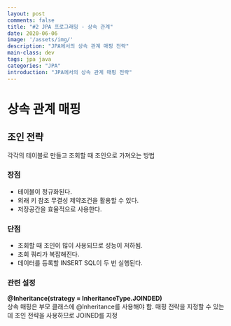 ```yaml
---
layout: post
comments: false
title: "#2 JPA 프로그래밍 - 상속 관계"
date: 2020-06-06
image: '/assets/img/'
description: "JPA에서의 상속 관계 매핑 전략"
main-class: dev
tags: jpa java
categories: "JPA"
introduction: "JPA에서의 상속 관계 매핑 전략"
---
```


# 상속 관계 매핑
## 조인 전략
각각의 테이블로 만들고 조회할 때 조인으로 가져오는 방법  

### 장점
* 테이블이 정규화된다.
* 외래 키 참조 무결성 제약조건을 활용할 수 있다.
* 저장공간을 효율적으로 사용한다.

### 단점
* 조회할 때 조인이 많이 사용되므로 성능이 저하됨.
* 조회 쿼리가 복잡해진다.
* 데이터를 등록할 INSERT SQL이 두 번 실행된다.

### 관련 설정
__@Inheritance(strategy = InheritanceType.JOINDED)__  
상속 매핑은 부모 클래스에 @Inheritance를 사용해야 함. 매핑 전략을 지정할 수 있는데 조인 전략을 사용하므로 JOINED를 지정
